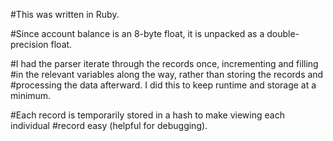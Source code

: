 #This was written in Ruby.

#Since account balance is an 8-byte float, it is unpacked as a double-precision float.

#I had the parser iterate through the records once, incrementing and filling
#in the relevant variables along the way, rather than storing the records and
#processing the data afterward. I did this to keep runtime and storage at a minimum.

#Each record is temporarily stored in a hash to make viewing each individual
#record easy (helpful for debugging).
